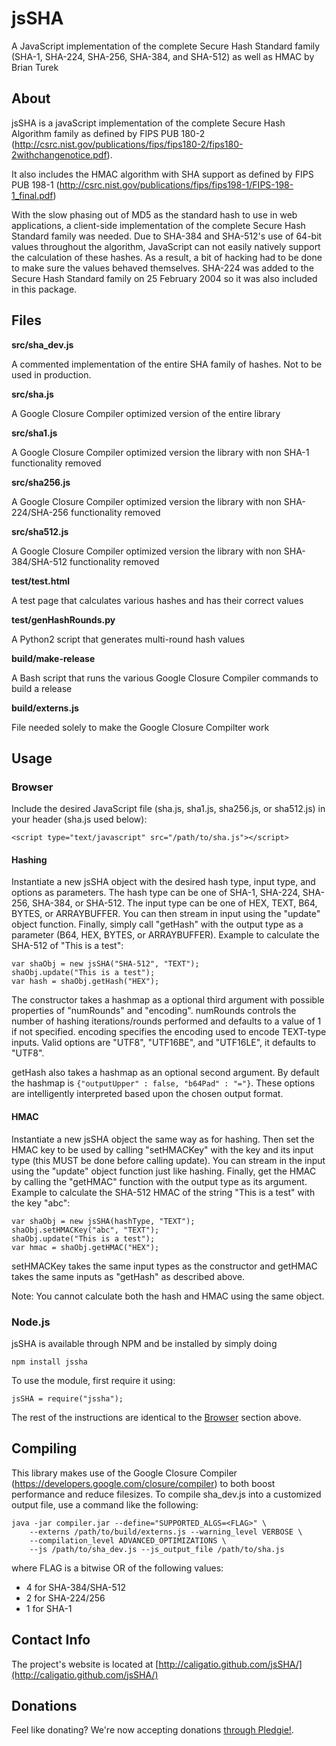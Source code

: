 # jsSHA
A JavaScript implementation of the complete Secure Hash Standard family
	(SHA-1, SHA-224, SHA-256, SHA-384, and SHA-512) as well as HMAC by
	Brian Turek

## About
jsSHA is a javaScript implementation of the complete Secure Hash Algorithm
family as defined by FIPS PUB 180-2
(http://csrc.nist.gov/publications/fips/fips180-2/fips180-2withchangenotice.pdf).

It also includes the HMAC algorithm with SHA support as defined by FIPS PUB 198-1
(http://csrc.nist.gov/publications/fips/fips198-1/FIPS-198-1_final.pdf)

With the slow phasing out of MD5 as the standard hash to use in web
applications, a client-side implementation of the complete Secure Hash Standard
family was needed.  Due to SHA-384 and SHA-512's use of 64-bit values throughout
the algorithm, JavaScript can not easily natively support the calculation of
these hashes.  As a result, a bit of hacking had to be done to make sure the
values behaved themselves. SHA-224 was added to the Secure Hash Standard family
on 25 February 2004 so it was also included in this package.

## Files
**src/sha_dev.js**

A commented implementation of the entire SHA family of hashes. Not to be used
in production.

**src/sha.js**

A Google Closure Compiler optimized version of the entire library

**src/sha1.js**

A Google Closure Compiler optimized version the library with non SHA-1
functionality removed

**src/sha256.js**

A Google Closure Compiler optimized version the library with non SHA-224/SHA-256
functionality removed

**src/sha512.js**

A Google Closure Compiler optimized version the library with non SHA-384/SHA-512
functionality removed

**test/test.html**

A test page that calculates various hashes and has their correct values

**test/genHashRounds.py**

A Python2 script that generates multi-round hash values

**build/make-release**

A Bash script that runs the various Google Closure Compiler commands to build
a release

**build/externs.js**

File needed solely to make the Google Closure Compilter work

## Usage

### Browser
Include the desired JavaScript file (sha.js, sha1.js, sha256.js, or sha512.js)
in your header (sha.js used below):

	<script type="text/javascript" src="/path/to/sha.js"></script>

#### Hashing
Instantiate a new jsSHA object with the desired hash type, input type, and
options as parameters.  The hash type can be one of SHA-1, SHA-224, SHA-256,
SHA-384, or SHA-512.  The input type can be one of HEX, TEXT, B64, BYTES, or
ARRAYBUFFER.  You can then stream in input using the "update" object function.
Finally, simply call "getHash" with the output type as a parameter (B64, HEX,
BYTES, or ARRAYBUFFER).  Example to calculate the SHA-512 of "This is a test":

	var shaObj = new jsSHA("SHA-512", "TEXT");
	shaObj.update("This is a test");
	var hash = shaObj.getHash("HEX");

The constructor takes a hashmap as a optional third argument with possible
properties of "numRounds" and "encoding".  numRounds controls the number of
hashing iterations/rounds performed and defaults to a value of 1 if not
specified. encoding specifies the encoding used to encode TEXT-type inputs.
Valid options are "UTF8", "UTF16BE", and "UTF16LE", it defaults to "UTF8".

getHash also takes a hashmap as an optional second argument.  By default the
hashmap is `{"outputUpper" : false, "b64Pad" : "="}`.  These options are
intelligently interpreted based upon the chosen output format.

#### HMAC
Instantiate a new jsSHA object the same way as for hashing.  Then set the HMAC
key to be used by calling "setHMACKey" with the key and its input type (this
MUST be done before calling update).  You can stream in the input using the
"update" object function just like hashing.  Finally, get the HMAC by calling
the "getHMAC" function with the output type as its argument.  Example to
calculate the SHA-512 HMAC of the string "This is a test" with the key "abc":

	var shaObj = new jsSHA(hashType, "TEXT");
	shaObj.setHMACKey("abc", "TEXT");
	shaObj.update("This is a test");
	var hmac = shaObj.getHMAC("HEX");

setHMACKey takes the same input types as the constructor and getHMAC takes the
same inputs as "getHash" as described above.

Note: You cannot calculate both the hash and HMAC using the same object.

### Node.js
jsSHA is available through NPM and be installed by simply doing

	npm install jssha
To use the module, first require it using:

	jsSHA = require("jssha");

The rest of the instructions are identical to the [Browser](#browser) section above.

## Compiling
This library makes use of the Google Closure Compiler
(https://developers.google.com/closure/compiler) to both boost performance
and reduce filesizes.  To compile sha_dev.js into a customized output file, use
a command like the following:

	java -jar compiler.jar --define="SUPPORTED_ALGS=<FLAG>" \
		--externs /path/to/build/externs.js --warning_level VERBOSE \
		--compilation_level ADVANCED_OPTIMIZATIONS \
		--js /path/to/sha_dev.js --js_output_file /path/to/sha.js

where FLAG is a bitwise OR of the following values:

* 4 for SHA-384/SHA-512
* 2 for SHA-224/256
* 1 for SHA-1

## Contact Info
The project's website is located at [http://caligatio.github.com/jsSHA/](http://caligatio.github.com/jsSHA/)

## Donations
Feel like donating?  We're now accepting donations [through Pledgie!](https://pledgie.com/campaigns/31646).
